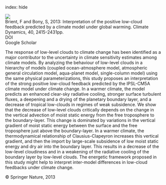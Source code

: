 index: hide

<div class="Citation">
    <div class="Citation-thumb CitationThumb-linked"  data-href="https://doi.org/10.1007/s00382-011-1279-7">
      <img src="https://static.claimspace.cloud/climate-study-static/refs/thumbs/12/Brient_and_Bony_2013-thumb.png" />
    </div>

  <div class="Citation-body">
    <div class="Citation-text">Brient, F and Bony, S, 2013: Interpretation of the positive low-cloud feedback predicted by a climate model under global warming. <span class="Article-journal">Climate Dynamics, </span><span class="Article-volume">40, </span>2415-2431pp.</div>
    <div class="Citation-links">
      <div class="CitationLink" data-href="https://doi.org/10.1007/s00382-011-1279-7">
        <div class="CitationLink-icon CitationLink-Doi"></div>
        <div class="CitationLink-text">DOI</div>
      </div>
      <div class="CitationLink" data-href="https://scholar.google.com/scholar?q=10.1007/s00382-011-1279-7">
        <div class="CitationLink-icon CitationLink-Scholar"></div>
        <div class="CitationLink-text">Google Scholar</div>
      </div>
    </div>
  </div>
</div>

The response of low-level clouds to climate change has been identified as a major contributor to the uncertainty in climate sensitivity estimates among climate models. By analyzing the behaviour of low-level clouds in a hierarchy of models (coupled ocean-atmosphere model, atmospheric general circulation model, aqua-planet model, single-column model) using the same physical parameterizations, this study proposes an interpretation of the strong positive low-cloud feedback predicted by the IPSL-CM5A climate model under climate change. In a warmer climate, the model predicts an enhanced clear-sky radiative cooling, stronger surface turbulent fluxes, a deepening and a drying of the planetary boundary layer, and a decrease of tropical low-clouds in regimes of weak subsidence. We show that the decrease of low-level clouds critically depends on the change in the vertical advection of moist static energy from the free troposphere to the boundary-layer. This change is dominated by variations in the vertical gradient of moist static energy between the surface and the free troposphere just above the boundary-layer. In a warmer climate, the thermodynamical relationship of Clausius-Clapeyron increases this vertical gradient, and then the import by large-scale subsidence of low moist static energy and dry air into the boundary layer. This results in a decrease of the low-level cloudiness and in a weakening of the radiative cooling of the boundary layer by low-level clouds. The energetic framework proposed in this study might help to interpret inter-model differences in low-cloud feedbacks under climate change.

<div class="Citation-copy">
&copy; Springer Nature, 2013
</div>